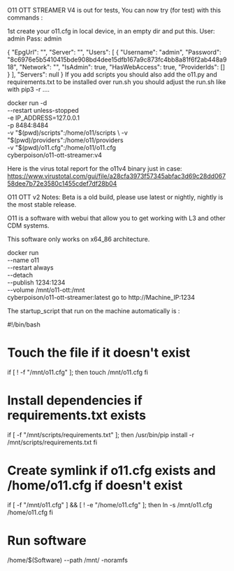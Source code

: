 O11 OTT STREAMER V4 is out for tests,
You can now try (for test) with this commands :

1st create your o11.cfg in local device, in an empty dir and put this. User: admin Pass: admin

{
    "EpgUrl": "",
    "Server": "",
    "Users": [
        {
            "Username": "admin",
            "Password": "8c6976e5b5410415bde908bd4dee15dfb167a9c873fc4bb8a81f6f2ab448a918",
            "Network": "",
            "IsAdmin": true,
            "HasWebAccess": true,
            "ProviderIds": []
        }
    ],
    "Servers": null
}
If you add scripts you should also add the o11.py and requirements.txt to be installed over run.sh you should adjust the run.sh like with pip3 -r ....

docker run -d \
  --restart unless-stopped \
  -e IP_ADDRESS=127.0.0.1 \
  -p 8484:8484 \
  -v "$(pwd)/scripts":/home/o11/scripts \
  -v "$(pwd)/providers":/home/o11/providers \
  -v "$(pwd)/o11.cfg":/home/o11/o11.cfg \
  cyberpoison/o11-ott-streamer:v4

Here is the virus total report for the o11v4 binary just in case: https://www.virustotal.com/gui/file/a28cfa3973f57345abfac3d69c28dd06758dee7b72e3580c1455cdef7df28b04⁠

O11 OTT v2
Notes:
Beta is a old build, please use latest or nightly, nightly is the most stable release.

O11 is a software with webui that allow you to get working with L3 and other CDM systems.

This software only works on x64_86 architecture.

docker run \
  --name o11 \
  --restart always \
  --detach \
  --publish 1234:1234 \
  --volume /mnt/o11-ott:/mnt \
  cyberpoison/o11-ott-streamer:latest 
go to http://Machine_IP:1234

The startup_script that run on the machine automatically is :

#!/bin/bash

# Touch the file if it doesn't exist
if [ ! -f "/mnt/o11.cfg" ]; then
    touch /mnt/o11.cfg
fi

# Install dependencies if requirements.txt exists
if [ -f "/mnt/scripts/requirements.txt" ]; then
    /usr/bin/pip install -r /mnt/scripts/requirements.txt
fi

# Create symlink if o11.cfg exists and /home/o11.cfg if doesn't exist
if [ -f "/mnt/o11.cfg" ] && [ ! -e "/home/o11.cfg" ]; then
    ln -s /mnt/o11.cfg /home/o11.cfg
fi

# Run software
/home/$(Software) --path /mnt/ -noramfs
